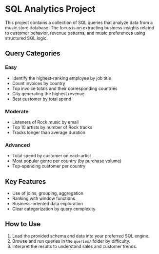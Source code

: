 # SQL Analytics Project

This project contains a collection of SQL queries that analyze data from a music store database. The focus is on extracting business insights related to customer behavior, revenue patterns, and music preferences using structured SQL logic.

## Query Categories

### Easy

- Identify the highest-ranking employee by job title  
- Count invoices by country  
- Top invoice totals and their corresponding countries  
- City generating the highest revenue  
- Best customer by total spend  

### Moderate

- Listeners of Rock music by email  
- Top 10 artists by number of Rock tracks  
- Tracks longer than average duration  

### Advanced

- Total spend by customer on each artist  
- Most popular genre per country (by purchase volume)  
- Top-spending customer per country  

## Key Features

- Use of joins, grouping, aggregation  
- Ranking with window functions  
- Business-oriented data exploration  
- Clear categorization by query complexity  

## How to Use

1. Load the provided schema and data into your preferred SQL engine.  
2. Browse and run queries in the `queries/` folder by difficulty.  
3. Interpret the results to understand sales and customer trends.  
